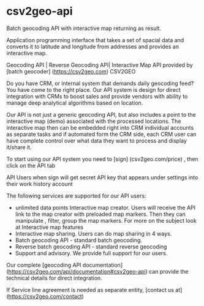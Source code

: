 # csv2geo-api
Batch geocoding API with interactive map returning as result.

Application programming interface
that takes a set of spacial data and converts it
to latitude and longitude from addresses and provides an interactive map.

Geocoding API | Reverse Geocoding API| Interactive Map API provided by [batch geocoder] (https://csv2geo.com) CSV2GEO

Do you have CRM, or internal system that demands daily geocoding feed? You have come to the right place. Our API system is design for direct integration with CRMs to boost sales and provide vendors with ability to manage deep analytical algorithms based on location.

Our API is not just a generic geocoding API, but also includes a point to the interactive map (demo) associated with the processed locations. The interactive map then can be embedded right into CRM individual accounts as separate tasks and if automated form the CRM side, each CRM user can have complete control over what data they want to process and display it/share it.

To start using our API system you need to [sign] (csv2geo.com/price) , then click on the API tab 

 API Users when sign will get secret API key that appears under settings into their work history account

The following services are supported for our API users:
- unlimited data points Interactive map creator. Users will receive the API link to the map creator with preloaded map markers. Then they can manipulate , filter, group the map markers. For more on the subject look at Interactive map features
- Interactive map sharing. Users can do map sharing in 4 ways.
- Batch geocoding API - standard batch geocoding.
- Reverse batch geocoding API - standard reverse geocoding
- Support and advisory. We provide full support for our users.

Our complete [geocoding API documentation] (https://csv2geo.com/api/documentation#csv2geo-api) can provide the technical details for direct integration.

If Service line agreement is needed as separate entity, [contact us at] (https://csv2geo.com/contact)
